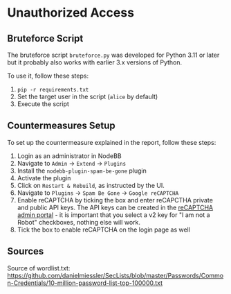 # Unauthorized Access
## Bruteforce Script
The bruteforce script `bruteforce.py` was developed for Python 3.11 or later but it probably also works with earlier 3.x versions of Python.

To use it, follow these steps:
1. `pip -r requirements.txt`
2. Set the target user in the script (`alice` by default)
3. Execute the script

## Countermeasures Setup
To set up the countermeasure explained in the report, follow these steps:

1. Login as an administrator in NodeBB
2. Navigate to `Admin` &rarr; `Extend` &rarr; `Plugins`
3. Install the `nodebb-plugin-spam-be-gone` plugin
4. Activate the plugin
5. Click on `Restart & Rebuild`, as instructed by the UI.
6. Navigate to `Plugins` &rarr; `Spam Be Gone` &rarr; `Google reCAPTCHA`
7. Enable reCAPTCHA by ticking the box and enter reCAPCTHA private and public API keys. The API keys can be created in the [reCAPTCHA admin portal](https://www.google.com/recaptcha/admin) - it is important that you select a v2 key for "I am not a Robot" checkboxes, nothing else will work.
8. Tick the box to enable reCAPTCHA on the login page as well

## Sources
Source of wordlist.txt: https://github.com/danielmiessler/SecLists/blob/master/Passwords/Common-Credentials/10-million-password-list-top-100000.txt
